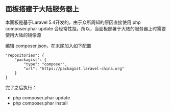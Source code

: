## 面板搭建于大陆服务器上
本面板是基于Laravel 5.4开发的，由于众所周知的原因直接使用 php composer.phar update 会经常性挂。所以，当面板部署于大陆的服务器上时需要使用大陆的镜像源

编辑 composer.json，在末尾加入如下配置
```
"repositories": {
    "packagist": {
        "type": "composer",
        "url": "https://packagist.laravel-china.org"
    }
}
```

完了之后执行：
- php composer.phar update
- php composer.phar install
